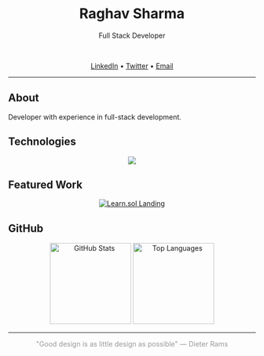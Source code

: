 <div align="center">
  <h1>Raghav Sharma</h1>
  <p>Full Stack Developer</p>

  
  <br/>
  
  <a href="https://linkedin.com/in/raghavsharmaweb3">LinkedIn</a> • 
  <a href="https://x.com/some1uknow25">Twitter</a> • 
  <a href="mailto:raghu250407@gmail.com">Email</a>
</div>

---

## About
Developer with experience in full-stack development.

## Technologies
<div align="center">
  <img src="https://skillicons.dev/icons?i=js,ts,python,cpp,rust,react,nextjs,tailwind,nodejs,express,django,mongodb,postgres,aws,docker" />
</div>

## Featured Work
<div align="center">
  <a href="https://github.com/Some1Uknow/learn.sol-landing">
    <img src="https://github-readme-stats.vercel.app/api/pin/?username=Some1Uknow&repo=learn.sol-landing&theme=default&hide_border=true&title_color=333&text_color=666" alt="Learn.sol Landing" />
  </a>
</div>

## GitHub
<div align="center">
  <img src="https://github-readme-stats.vercel.app/api?username=some1uknow&show_icons=true&theme=default&hide_border=true&title_color=333&text_color=666&icon_color=333" alt="GitHub Stats" height="165"/>
  <img src="https://github-readme-stats.vercel.app/api/top-langs/?username=some1uknow&layout=compact&theme=default&hide_border=true&title_color=333&text_color=666" alt="Top Languages" height="165"/>
</div>

---

<div align="center">
  <p style="color: #999; font-size: 14px;">
    "Good design is as little design as possible" — Dieter Rams
  </p>
</div>
